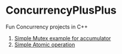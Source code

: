 # ConcurrencyPlusPlus
Fun Concurrency projects in C++
1. [Simple Mutex example for accumulator](https://github.com/myth01/ConcurrencyPlusPlus/blob/master/simple_mutex.cpp)
2. [Simple Atomic operation](https://github.com/myth01/ConcurrencyPlusPlus/blob/master/simple_atomic.cpp)
